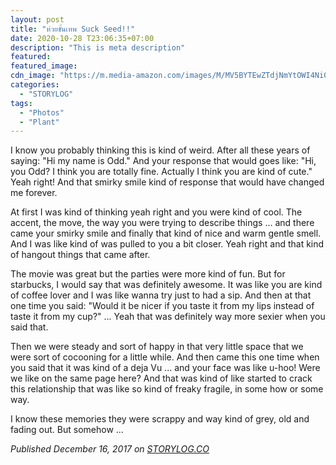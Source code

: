 ```yaml
---
layout: post
title: "ห่วยขั้นเทพ Suck Seed!!"
date: 2020-10-28 T23:06:35+07:00
description: "This is meta description"
featured:
featured_image:
cdn_image: "https://m.media-amazon.com/images/M/MV5BYTEwZTdjNmYtOWI4Ni00YThhLTk3ZGEtYjJhYTEyOWY4MTY2XkEyXkFqcGdeQXVyNzI1NzMxNzM@._V1_.jpg"
categories:
  - "STORYLOG"
tags:
  - "Photos"
  - "Plant"
---
```


I know you probably thinking this is kind of weird. After all these years of saying: "Hi my name is Odd." And your response that would goes like: "Hi, you Odd? I think you are totally fine. Actually I think you are kind of cute." Yeah right! And that smirky smile kind of response that would have changed me forever.

At first I was kind of thinking yeah right and you were kind of cool. The accent, the move, the way you were trying to describe things ... and there came your smirky smile and finally that kind of nice and warm gentle smell. And I was like kind of was pulled to you a bit closer. Yeah right and that kind of hangout things that came after.

The movie was great but the parties were more kind of fun. But for starbucks, I would say that was definitely awesome. It was like you are kind of coffee lover and I was like wanna try just to had a sip. And then at that one time you said: "Would it be nicer if you taste it from my lips instead of taste it from my cup?" ... Yeah that was definitely way more sexier when you said that.

Then we were steady and sort of happy in that very little space that we were sort of cocooning for a little while. And then came this one time when you said that it was kind of a deja Vu ... and your face was like u-hoo! Were we like on the same page here? And that was kind of like started to crack this relationship that was like so kind of freaky fragile, in some how or some way.

I know these memories they were scrappy and way kind of grey, old and fading out. But somehow ...

*Published December 16, 2017 on [STORYLOG.CO](https://storylog.co/story/5a351be57e8a965078b0b0f4)*

